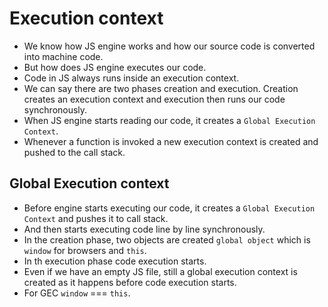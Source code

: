 # Execution context

- We know how JS engine works and how our source code is converted into machine code.
- But how does JS engine executes our code.
- Code in JS always runs inside an execution context.
- We can say there are two phases creation and execution. Creation creates an execution context and execution then runs our code synchronously.
- When JS engine starts reading our code, it creates a `Global Execution Context`.
- Whenever a function is invoked a new execution context is created and pushed to the call stack.

## Global Execution context

- Before engine starts executing our code, it creates a `Global Execution Context` and pushes it to call stack.
- And then starts executing code line by line synchronously.
- In the creation phase, two objects are created `global object` which is `window` for browsers and `this`.
- In th execution phase code execution starts.
- Even if we have an empty JS file, still a global execution context is created as it happens before code execution starts.
- For GEC `window` === `this`.
